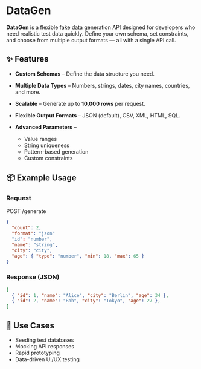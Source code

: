 # DataGen

**DataGen** is a flexible fake data generation API designed for developers who need realistic test data quickly. Define your own schema, set constraints, and choose from multiple output formats — all with a single API call.

## ✨ Features

* **Custom Schemas** – Define the data structure you need.
* **Multiple Data Types** – Numbers, strings, dates, city names, countries, and more.
* **Scalable** – Generate up to **10,000 rows** per request.
* **Flexible Output Formats** – JSON (default), CSV, XML, HTML, SQL.
* **Advanced Parameters** –

  * Value ranges
  * String uniqueness
  * Pattern-based generation
  * Custom constraints

## 📦 Example Usage

### Request

POST /generate
```json
{
  "count": 2,
  "format": "json"
  "id": "number",
  "name": "string",
  "city": "city",
  "age": { "type": "number", "min": 18, "max": 65 }
}
```

### Response (JSON)

```json
[
  { "id": 1, "name": "Alice", "city": "Berlin", "age": 34 },
  { "id": 2, "name": "Bob", "city": "Tokyo", "age": 27 },
]
```

## 🔧 Use Cases

* Seeding test databases
* Mocking API responses
* Rapid prototyping
* Data-driven UI/UX testing
